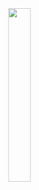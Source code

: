 <div style="text-align:center">
    <img style="width:30%" src="http://cdn.qiniu.liyansheng.top/img/7404018d8f361a88.png" />
</div>
<S/>